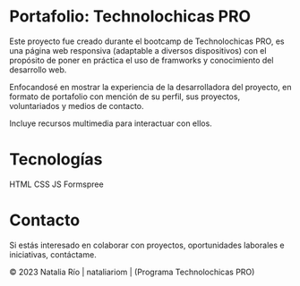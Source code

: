# Portafolio: Technolochicas PRO

Este proyecto fue creado durante el bootcamp de Technolochicas PRO, es una página web responsiva (adaptable a diversos dispositivos) con el propósito de poner en práctica el uso de framworks y conocimiento del desarrollo web.

Enfocandosé en mostrar la experiencia de la desarrolladora del proyecto, en formato de portafolio con mención de su perfil, sus proyectos, voluntariados y medios de contacto.

Incluye recursos multimedia para interactuar con ellos.

# Tecnologías 

HTML
CSS
JS
Formspree

# Contacto

Si estás interesado en colaborar con proyectos, oportunidades laborales e iniciativas, contáctame.

© 2023 Natalia Río | nataliariom | (Programa Technolochicas PRO)